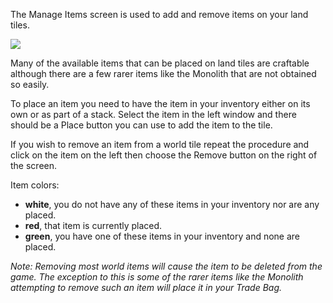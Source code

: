 ---
---
The Manage Items screen is used to add and remove items on your land tiles.

[![](https://lohcdn.com/images/t_townitems.jpg)](https://lohcdn.com/images/townitems.jpg)

Many of the available items that can be placed on land tiles are craftable although there are a few rarer items like the Monolith that are not obtained so easily.

To place an item you need to have the item in your inventory either on its own or as part of a stack. Select the item in the left window and there should be a Place button you can use to add the item to the tile.

If you wish to remove an item from a world tile repeat the procedure and click on the item on the left then choose the Remove button on the right of the screen.

Item colors:

*   **white**, you do not have any of these items in your inventory nor are any placed.
*   **red**, that item is currently placed.
*   **green**, you have one of these items in your inventory and none are placed.

_Note: Removing most world items will cause the item to be deleted from the game. The exception to this is some of the rarer items like the Monolith attempting to remove such an item will place it in your Trade Bag._
